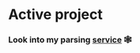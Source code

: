 # Active project

<animated-image data-catalyst="" style="width: 100%;">
<a target="_blank" rel="noopener noreferrer" href="https://github.com/AnderMendoza/AnderMendoza/raw/main/assets/line-neon.gif" data-target="animated-image.originalLink"> </a>
</animated-image>

### Look into my parsing [service](https://spider-cat.up.railway.app/) 🕸

<!--
<p class="aligncenter">
    <img alt="Neon" src="https://drive.google.com/uc?export=download&amp;id=1gWw5rNMNYMrpw93YHjC11Ot-lDV75yFG">
</p>
![](https://komarev.com/ghpvc/?username=GeekNekoS&color=grey)
-->
